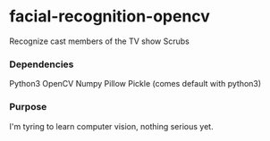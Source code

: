 # facial-recognition-opencv
Recognize cast members of the TV show Scrubs

### Dependencies
Python3
OpenCV
Numpy
Pillow
Pickle (comes default with python3)

### Purpose
I'm tyring to learn computer vision, nothing serious yet.
